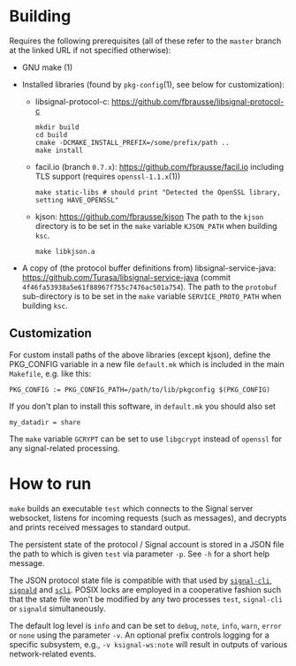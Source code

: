 Building
========
Requires the following prerequisites (all of these refer to the `master`
branch at the linked URL if not specified otherwise):

* GNU make (1)

* Installed libraries (found by `pkg-config`(1), see below for customization):
  - libsignal-protocol-c: https://github.com/fbrausse/libsignal-protocol-c
    ```
    mkdir build
    cd build
    cmake -DCMAKE_INSTALL_PREFIX=/some/prefix/path ..
    make install
    ```
  - facil.io (branch `0.7.x`): https://github.com/fbrausse/facil.io
    including TLS support (requires `openssl-1.1.x`(1))
    ```
    make static-libs # should print "Detected the OpenSSL library, setting HAVE_OPENSSL"
    ```
  - kjson: https://github.com/fbrausse/kjson
    The path to the `kjson` directory is to be set in the `make` variable `KJSON_PATH`
    when building `ksc`.
    ```
    make libkjson.a
    ```

* A copy of (the protocol buffer definitions from)
  libsignal-service-java: https://github.com/Turasa/libsignal-service-java
  (commit `4f46fa53938a5e61f88967f755c7476ac501a754`).
  The path to the `protobuf` sub-directory is to be set in the `make` variable
  `SERVICE_PROTO_PATH` when building `ksc`.

Customization
-------------
For custom install paths of the above libraries (except kjson), define
the PKG_CONFIG variable in a new file `default.mk` which is included in the
main `Makefile`, e.g. like this:
```
PKG_CONFIG := PKG_CONFIG_PATH=/path/to/lib/pkgconfig $(PKG_CONFIG)
```

If you don't plan to install this software, in `default.mk` you should also set
```
my_datadir = share
```

The `make` variable `GCRYPT` can be set to use `libgcrypt` instead of `openssl`
for any signal-related processing.


How to run
==========
`make` builds an executable `test` which connects to the Signal server
websocket, listens for incoming requests (such as messages), and decrypts and
prints received messages to standard output.

The persistent state of the protocol / Signal account is stored in a JSON file
the path to which is given `test` via parameter `-p`. See `-h` for a short help
message.

The JSON protocol state file is compatible with that used by
[`signal-cli`](https://github.com/AsamK/signal-cli/),
[`signald`](https://gitlab.com/thefinn93/signald) and
[`scli`](https://github.com/fbrausse/scli).
POSIX locks are employed in a cooperative fashion such that the state file
won't be modified by any two processes `test`, `signal-cli` or `signald`
simultaneously.

The default log level is `info` and can be set to `debug`, `note`, `info`,
`warn`, `error` or `none` using the parameter `-v`. An optional prefix
controls logging for a specific subsystem, e.g., `-v ksignal-ws:note` will
result in outputs of various network-related events.
